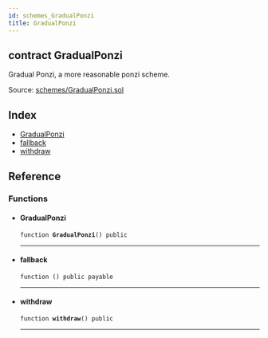 ```yaml
---
id: schemes_GradualPonzi
title: GradualPonzi
---
```


<div class="contract-doc"><div class="contract"><h2 class="contract-header"><span class="contract-kind">contract</span> GradualPonzi</h2><p class="description">Gradual Ponzi, a more reasonable ponzi scheme.</p><div class="source">Source: <a href="https://github.com/FriendlyUser/solidity-smart-contracts.git//blob/v0.1.0/contracts/schemes/GradualPonzi.sol" target="_blank">schemes/GradualPonzi.sol</a></div></div><div class="index"><h2>Index</h2><ul><li><a href="schemes_GradualPonzi.html#GradualPonzi">GradualPonzi</a></li><li><a href="schemes_GradualPonzi.html#">fallback</a></li><li><a href="schemes_GradualPonzi.html#withdraw">withdraw</a></li></ul></div><div class="reference"><h2>Reference</h2><div class="functions"><h3>Functions</h3><ul><li><div class="item function"><span id="GradualPonzi" class="anchor-marker"></span><h4 class="name">GradualPonzi</h4><div class="body"><code class="signature">function <strong>GradualPonzi</strong><span>() </span><span>public </span></code><hr/></div></div></li><li><div class="item function"><span id="fallback" class="anchor-marker"></span><h4 class="name">fallback</h4><div class="body"><code class="signature">function <strong></strong><span>() </span><span>public </span><span>payable </span></code><hr/></div></div></li><li><div class="item function"><span id="withdraw" class="anchor-marker"></span><h4 class="name">withdraw</h4><div class="body"><code class="signature">function <strong>withdraw</strong><span>() </span><span>public </span></code><hr/></div></div></li></ul></div></div></div>
